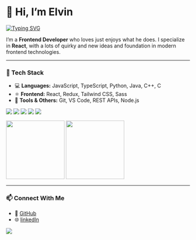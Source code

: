 # 👋 Hi, I’m Elvin
[![Typing SVG](https://readme-typing-svg.herokuapp.com?font=Fira+Code&pause=1000&color=61DAFB&center=false&vCenter=true&width=435&lines=Frontend+Developer;React+Enthusiast;Lifelong+Learner)](https://git.io/typing-svg)


I’m a **Frontend Developer** who loves just enjoys what he does.
I specialize in **React**, with a lots of quirky and new ideas and foundation in modern frontend technologies.

---

### 🚀 Tech Stack

* 💻 **Languages:** JavaScript, TypeScript, Python, Java, C++, C
* ⚛️ **Frontend:** React, Redux, Tailwind CSS, Sass
* 🧩 **Tools & Others:** Git, VS Code, REST APIs, Node.js
<p align="start">
  <img src="https://img.shields.io/badge/React-61DAFB?style=for-the-badge&logo=react&logoColor=black" />
  <img src="https://img.shields.io/badge/Tailwind-38B2AC?style=for-the-badge&logo=tailwind-css&logoColor=white" />
  <img src="https://shields.io/badge/JavaScript-F7DF1E?style=for-the-badge&logo=javascript&logoColor=black" />
  <img src="https://img.shields.io/badge/TypeScript-007ACC?style=for-the-badge&logo=typescript&logoColor=white" />
  <img src="https://img.shields.io/badge/Sass-CC6699?style=for-the-badge&logo=sass&logoColor=white" />
</p>


<div align="start">

  <img height="160em" src="https://github-readme-stats.vercel.app/api?username=M4sayev&show_icons=true&theme=react&count_private=true" />
  <img height="160em" src="https://github-readme-stats.vercel.app/api/top-langs/?username=M4sayev&layout=compact&theme=react" />

</div>

---

### 📫 Connect With Me

* 💼 [GitHub](https://github.com/M4sayev)
* 🌐 [linkedIn](https://www.linkedin.com/in/elvin-musayev/)

![](https://komarev.com/ghpvc/?username=M4sayev&color=61dafb&style=flat-square)

